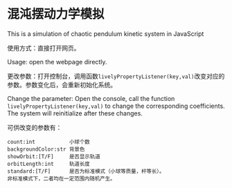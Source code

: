# 混沌摆动力学模拟

This is a simulation of chaotic pendulum kinetic system in JavaScript 

使用方式：直接打开网页。

Usage: open the webpage directly.

更改参数：打开控制台，调用函数`livelyPropertyListener(key,val)`改变对应的参数。参数变化后，会重新初始化系统。

Change the parameter: Open the console, call the function `livelyPropertyListener(key,val)` to change the corresponding coefficients. The system will reinitialize after these changes.

可供改变的参数有：
```
count:int           小球个数
backgroundColor:str 背景色
showOrbit:[T/F]     是否显示轨道
orbitLength:int     轨道长度
standard:[T/F]      是否为标准模式（小球等质量，杆等长）。
非标准模式下，二者均在一定范围内随机产生。

```